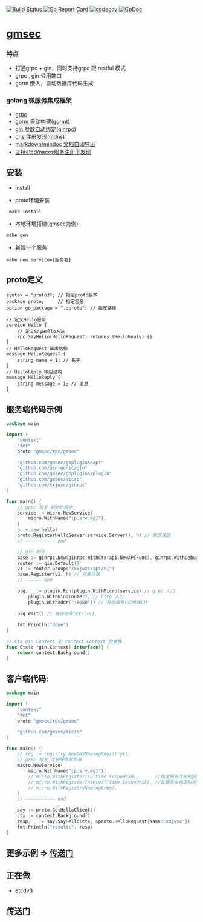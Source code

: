 [![Build Status](https://travis-ci.org/gmsec/gmsec.svg?branch=master)](https://travis-ci.org/gmsec/gmsec)
[![Go Report Card](https://goreportcard.com/badge/github.com/gmsec/gmsec)](https://goreportcard.com/report/github.com/gmsec/gmsec)
[![codecov](https://codecov.io/gh/gmsec/gmsec/branch/master/graph/badge.svg)](https://codecov.io/gh/gmsec/gmsec)
[![GoDoc](https://godoc.org/github.com/gmsec/gmsec?status.svg)](https://godoc.org/github.com/gmsec/gmsec)


# [gmsec](https://github.com/gmsec/gmsec)

### 特点

- 打通grpc + gin，同时支持grpc 跟 restful 模式
- grpc , gin 公用端口
- gorm 嵌入，自动数据库代码生成

### golang 微服务集成框架 

- [grpc](https://github.com/grpc/grpc-go)
- [gorm 自动构建(gormt)](https://github.com/xxjwxc/gormt)
- [gin 参数自动绑定(ginrpc)](https://github.com/xxjwxc/ginrpc)
- [dns 注册发现(mdns)](https://github.com/asim/mdns)
- [markdown/mindoc 文档自动导出](https://github.com/grpc)
- [支持etcd/nacos服务注册于发现](https://github.com/gmsec/goplugins)

## 安装

- install

- proto环境安装

```
 make install 
```

- 本地环境搭建(gmsec为例)

```
make gen
```

- 新建一个服务
```
make new service=[服务名]
```

## proto定义

```
syntax = "proto3"; // 指定proto版本
package proto;     // 指定包名
option go_package = ".;proto"; // 指定路径

// 定义Hello服务
service Hello {
    // 定义SayHello方法
    rpc SayHello(HelloRequest) returns (HelloReply) {}
}
// HelloRequest 请求结构
message HelloRequest {
    string name = 1; // 名字
}
// HelloReply 响应结构
message HelloReply {
    string message = 1; // 消息
}
```

## 服务端代码示例

``` go
package main

import (
	"context"
	"fmt"
	proto "gmsec/rpc/gmsec"

	"github.com/gmsec/goplugins/api"
	"github.com/gin-gonic/gin"
	"github.com/gmsec/goplugins/plugin"
	"github.com/gmsec/micro"
	"github.com/xxjwxc/ginrpc"
)

func main() {
	// grpc 相关 初始化服务
	service := micro.NewService(
		micro.WithName("lp.srv.eg1"),
	)
	h := new(hello)
	proto.RegisterHelloServer(service.Server(), h) // 服务注册
	// ----------- end

	// gin 相关
	base := ginrpc.New(ginrpc.WithCtx(api.NewAPIFunc), ginrpc.WithDebug(dev.IsDev()))
	router := gin.Default()
	v1 := router.Group("/xxjwxc/api/v1")
	base.Register(v1, h) // 对象注册
	// ------ end

	plg, _ := plugin.Run(plugin.WithMicro(service),// grpc 入口
		plugin.WithGin(router), // http 入口
        plugin.WithAddr(":8080")) // 开始服务(公用端口)
    
	plg.Wait() // 等待结束(ctrl+c)
    
	fmt.Println("done")
}

// Ctx gin.Context 到 context.Context 的转换
func Ctx(c *gin.Context) interface{} {
	return context.Background()
}
```

## 客户端代码:

``` go
package main

import (
	"context"
	"fmt"
	proto "gmsec/rpc/gmsec"

	"github.com/gmsec/micro"
)

func main() {
    // reg := registry.NewDNSNamingRegistry()
	// grpc 相关 注册服务发现等
	micro.NewService(
        micro.WithName("lp.srv.eg1"),
        // micro.WithRegisterTTL(time.Second*30),      //指定服务注册时间
        // micro.WithRegisterInterval(time.Second*15), //让服务在指定时间内重新注册
        // micro.WithRegistryNaming(reg),
	)
	// ----------- end

	say := proto.GetHelloClient()
	ctx := context.Background()
	resp, _ := say.SayHello(ctx, &proto.HelloRequest{Name:"xxjwxc"})
	fmt.Println("result:", resp)
}
```

## 更多示例 => [传送门](https://github.com/gmsec/gmsec/tree/master/example)

## 正在做
- etcdv3 


## [传送门](https://github.com/gmsec)
